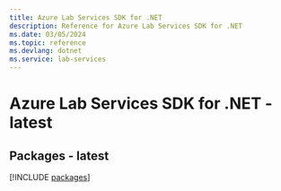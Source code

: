 ```yaml
---
title: Azure Lab Services SDK for .NET
description: Reference for Azure Lab Services SDK for .NET
ms.date: 03/05/2024
ms.topic: reference
ms.devlang: dotnet
ms.service: lab-services
---
```

# Azure Lab Services SDK for .NET - latest
## Packages - latest
[!INCLUDE [packages](lab-services-index.md)]